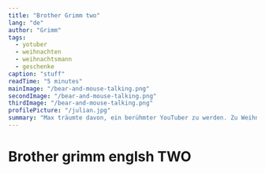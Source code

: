 ```yaml
---
title: "Brother Grimm two"
lang: "de"
author: "Grimm"
tags:
  - yotuber
  - weihnachten
  - weihnachtsmann
  - geschenke
caption: "stuff"
readTime: "5 minutes"
mainImage: "/bear-and-mouse-talking.png"
secondImage: "/bear-and-mouse-talking.png"
thirdImage: "/bear-and-mouse-talking.png"
profilePicture: "/julian.jpg"
summary: "Max träumte davon, ein berühmter YouTuber zu werden. Zu Weihnachten schrieb er dem Weihnachtsmann einen besonderen Wunsch – und das Abenteuer begann."
---
```


<h1>Brother grimm englsh TWO</h1>
